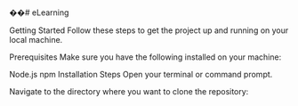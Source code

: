 ��#   e L e a r n i n g  

Getting Started
Follow these steps to get the project up and running on your local machine.

Prerequisites
Make sure you have the following installed on your machine:

Node.js
npm
Installation Steps
Open your terminal or command prompt.

Navigate to the directory where you want to clone the repository:
